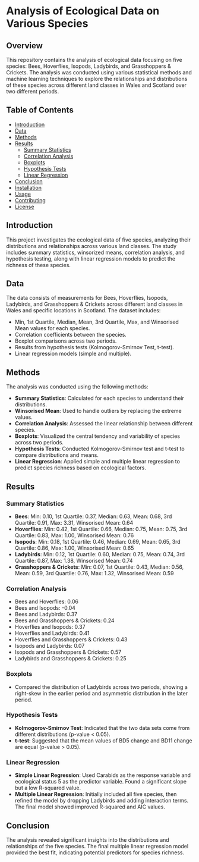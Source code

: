 # Analysis of Ecological Data on Various Species

## Overview
This repository contains the analysis of ecological data focusing on five species: Bees, Hoverflies, Isopods, Ladybirds, and Grasshoppers & Crickets. The analysis was conducted using various statistical methods and machine learning techniques to explore the relationships and distributions of these species across different land classes in Wales and Scotland over two different periods.

## Table of Contents
- [Introduction](#introduction)
- [Data](#data)
- [Methods](#methods)
- [Results](#results)
  - [Summary Statistics](#summary-statistics)
  - [Correlation Analysis](#correlation-analysis)
  - [Boxplots](#boxplots)
  - [Hypothesis Tests](#hypothesis-tests)
  - [Linear Regression](#linear-regression)
- [Conclusion](#conclusion)
- [Installation](#installation)
- [Usage](#usage)
- [Contributing](#contributing)
- [License](#license)

## Introduction
This project investigates the ecological data of five species, analyzing their distributions and relationships across various land classes. The study includes summary statistics, winsorized means, correlation analysis, and hypothesis testing, along with linear regression models to predict the richness of these species.

## Data
The data consists of measurements for Bees, Hoverflies, Isopods, Ladybirds, and Grasshoppers & Crickets across different land classes in Wales and specific locations in Scotland. The dataset includes:
- Min, 1st Quartile, Median, Mean, 3rd Quartile, Max, and Winsorised Mean values for each species.
- Correlation coefficients between the species.
- Boxplot comparisons across two periods.
- Results from hypothesis tests (Kolmogorov-Smirnov Test, t-test).
- Linear regression models (simple and multiple).

## Methods
The analysis was conducted using the following methods:
- **Summary Statistics**: Calculated for each species to understand their distributions.
- **Winsorised Mean**: Used to handle outliers by replacing the extreme values.
- **Correlation Analysis**: Assessed the linear relationship between different species.
- **Boxplots**: Visualized the central tendency and variability of species across two periods.
- **Hypothesis Tests**: Conducted Kolmogorov-Smirnov test and t-test to compare distributions and means.
- **Linear Regression**: Applied simple and multiple linear regression to predict species richness based on ecological factors.

## Results

### Summary Statistics
- **Bees**: Min: 0.10, 1st Quartile: 0.37, Median: 0.63, Mean: 0.68, 3rd Quartile: 0.91, Max: 3.31, Winsorised Mean: 0.64
- **Hoverflies**: Min: 0.42, 1st Quartile: 0.66, Median: 0.75, Mean: 0.75, 3rd Quartile: 0.83, Max: 1.00, Winsorised Mean: 0.76
- **Isopods**: Min: 0.18, 1st Quartile: 0.46, Median: 0.69, Mean: 0.65, 3rd Quartile: 0.86, Max: 1.00, Winsorised Mean: 0.65
- **Ladybirds**: Min: 0.12, 1st Quartile: 0.60, Median: 0.75, Mean: 0.74, 3rd Quartile: 0.87, Max: 1.38, Winsorised Mean: 0.74
- **Grasshoppers & Crickets**: Min: 0.07, 1st Quartile: 0.43, Median: 0.56, Mean: 0.59, 3rd Quartile: 0.76, Max: 1.32, Winsorised Mean: 0.59

### Correlation Analysis
- Bees and Hoverflies: 0.06
- Bees and Isopods: -0.04
- Bees and Ladybirds: 0.37
- Bees and Grasshoppers & Crickets: 0.24
- Hoverflies and Isopods: 0.37
- Hoverflies and Ladybirds: 0.41
- Hoverflies and Grasshoppers & Crickets: 0.43
- Isopods and Ladybirds: 0.07
- Isopods and Grasshoppers & Crickets: 0.57
- Ladybirds and Grasshoppers & Crickets: 0.25

### Boxplots
- Compared the distribution of Ladybirds across two periods, showing a right-skew in the earlier period and asymmetric distribution in the later period.

### Hypothesis Tests
- **Kolmogorov-Smirnov Test**: Indicated that the two data sets come from different distributions (p-value < 0.05).
- **t-test**: Suggested that the mean values of BD5 change and BD11 change are equal (p-value > 0.05).

### Linear Regression
- **Simple Linear Regression**: Used Carabids as the response variable and ecological status 5 as the predictor variable. Found a significant slope but a low R-squared value.
- **Multiple Linear Regression**: Initially included all five species, then refined the model by dropping Ladybirds and adding interaction terms. The final model showed improved R-squared and AIC values.

## Conclusion
The analysis revealed significant insights into the distributions and relationships of the five species. The final multiple linear regression model provided the best fit, indicating potential predictors for species richness.

